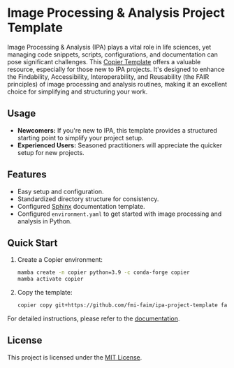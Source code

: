 <!-- start introduction -->
# Image Processing & Analysis Project Template

Image Processing & Analysis (IPA) plays a vital role in life sciences, yet managing code snippets, scripts, configurations, and documentation can pose significant challenges. This [Copier Template](https://copier.readthedocs.io/en/stable/) offers a valuable resource, especially for those new to IPA projects. It's designed to enhance the Findability, Accessibility, Interoperability, and Reusability (the FAIR principles) of image processing and analysis routines, making it an excellent choice for simplifying and structuring your work.

## Usage
* **Newcomers:**
    If you're new to IPA, this template provides a structured starting point to simplify your project setup.
* **Experienced Users:**
    Seasoned practitioners will appreciate the quicker setup for new projects.

## Features
* Easy setup and configuration.
* Standardized directory structure for consistency.
* Configured [Sphinx](https://www.sphinx-doc.org/en/master/) documentation template.
* Configured `environment.yaml` to get started with image processing and analysis in Python.
<!-- end introduction -->

## Quick Start
1. Create a Copier environment:
    ```bash
    mamba create -n copier python=3.9 -c conda-forge copier
    mamba activate copier
    ```
2. Copy the template:
    ```bash
    copier copy git+https://github.com/fmi-faim/ipa-project-template faim_demo-project
    ```

For detailed instructions, please refer to the [documentation](https://fmi-faim.github.io/ipa-project-template/setup.html).

## License
This project is licensed under the [MIT License](LICENSE).
